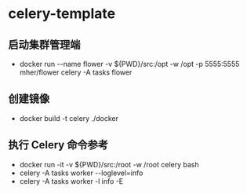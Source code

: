# celery-template

## 启动集群管理端
- docker run --name flower -v ${PWD}/src:/opt -w /opt  -p 5555:5555 mher/flower celery -A tasks flower



## 创建镜像

- docker build -t celery ./docker

## 执行 Celery 命令参考
- docker run -it -v ${PWD}/src:/root -w /root celery bash
- celery -A tasks worker --loglevel=info
- celery -A tasks worker -l info -E

